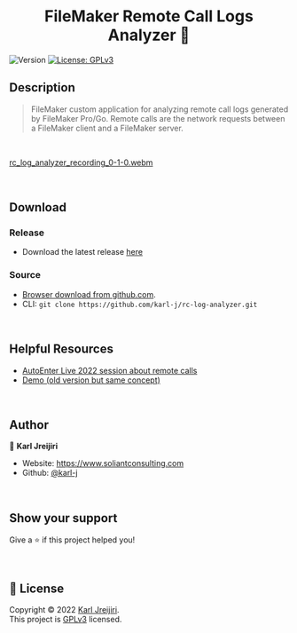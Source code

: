 <h1 align="center">FileMaker Remote Call Logs Analyzer 🔎</h1>
<p>
  <img alt="Version" src="https://img.shields.io/badge/version-0.1.4-blue.svg?cacheSeconds=2592000" />
  <a href="https://choosealicense.com/licenses/gpl-3.0/" target="_blank">
    <img alt="License: GPLv3" src="https://img.shields.io/badge/License-GPLv3-yellow.svg" />
  </a>
</p>



## Description
> FileMaker custom application for analyzing remote call logs generated by FileMaker Pro/Go. Remote calls are the network requests between a FileMaker client and a FileMaker server.
<br />

[rc_log_analyzer_recording_0-1-0.webm](https://user-images.githubusercontent.com/9118968/185248379-6f0d3276-4c90-4c6a-a863-8db5e035bfbf.webm)

<br />

## Download
### Release
- Download the latest release [here](https://github.com/karl-j/rc-log-analyzer/releases/latest)


### Source
- [Browser download from github.com](https://github.com/karl-j/rc-log-analyzer/archive/refs/heads/main.zip).
- CLI: `git clone https://github.com/karl-j/rc-log-analyzer.git`

<br />

## Helpful Resources
- [AutoEnter Live 2022 session about remote calls](https://youtu.be/wTwEsTf2deA)
- [Demo (old version but same concept)](https://youtu.be/sPNITOcyye0)
 
<br />

## Author

👤 **Karl Jreijiri**

* Website: https://www.soliantconsulting.com
* Github: [@karl-j](https://github.com/karl-j)

<br />

## Show your support

Give a ⭐️ if this project helped you!

<br />

## 📝 License

Copyright © 2022 [Karl Jreijiri](https://github.com/karl-j).<br />
This project is [GPLv3](https://choosealicense.com/licenses/gpl-3.0/) licensed.

